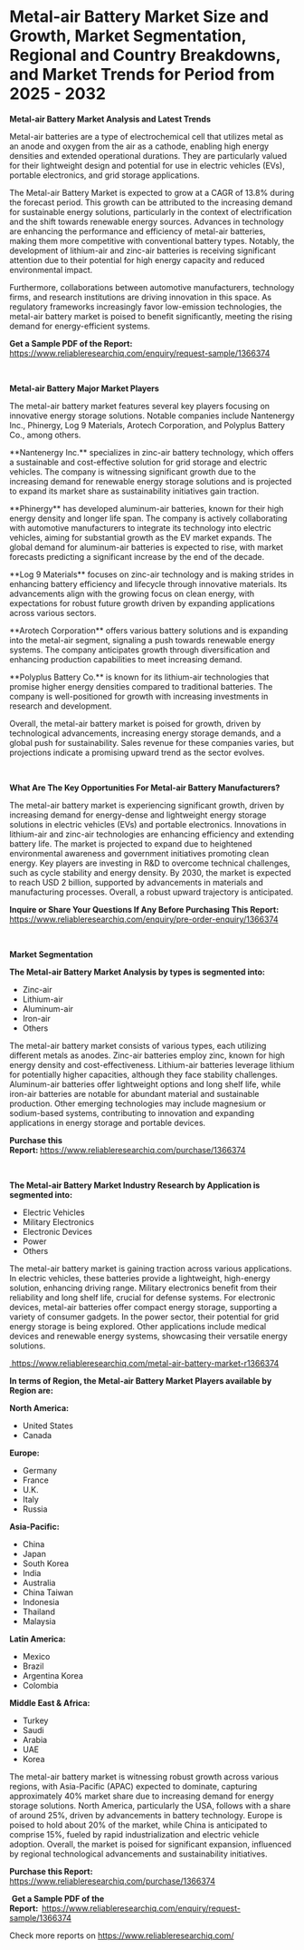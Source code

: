 <p><h1>Metal-air Battery Market Size and Growth, Market Segmentation, Regional and Country Breakdowns, and Market Trends for Period from 2025 -  2032</h1></p><p><strong>Metal-air Battery Market Analysis and Latest Trends</strong></p>
<p><p>Metal-air batteries are a type of electrochemical cell that utilizes metal as an anode and oxygen from the air as a cathode, enabling high energy densities and extended operational durations. They are particularly valued for their lightweight design and potential for use in electric vehicles (EVs), portable electronics, and grid storage applications. </p><p>The Metal-air Battery Market is expected to grow at a CAGR of 13.8% during the forecast period. This growth can be attributed to the increasing demand for sustainable energy solutions, particularly in the context of electrification and the shift towards renewable energy sources. Advances in technology are enhancing the performance and efficiency of metal-air batteries, making them more competitive with conventional battery types. Notably, the development of lithium-air and zinc-air batteries is receiving significant attention due to their potential for high energy capacity and reduced environmental impact. </p><p>Furthermore, collaborations between automotive manufacturers, technology firms, and research institutions are driving innovation in this space. As regulatory frameworks increasingly favor low-emission technologies, the metal-air battery market is poised to benefit significantly, meeting the rising demand for energy-efficient systems.</p></p>
<p><strong>Get a Sample PDF of the Report:&nbsp;</strong> <a href="https://www.reliableresearchiq.com/enquiry/request-sample/1366374?utm_campaign=3136&utm_medium=2&utm_source=Github&utm_content=ia&utm_term=22032025&utm_id=metal-air-battery">https://www.reliableresearchiq.com/enquiry/request-sample/1366374</a></p>
<p>&nbsp;</p>
<p><strong>Metal-air Battery Major Market Players</strong></p>
<p><p>The metal-air battery market features several key players focusing on innovative energy storage solutions. Notable companies include Nantenergy Inc., Phinergy, Log 9 Materials, Arotech Corporation, and Polyplus Battery Co., among others.</p><p>**Nantenergy Inc.** specializes in zinc-air battery technology, which offers a sustainable and cost-effective solution for grid storage and electric vehicles. The company is witnessing significant growth due to the increasing demand for renewable energy storage solutions and is projected to expand its market share as sustainability initiatives gain traction.</p><p>**Phinergy** has developed aluminum-air batteries, known for their high energy density and longer life span. The company is actively collaborating with automotive manufacturers to integrate its technology into electric vehicles, aiming for substantial growth as the EV market expands. The global demand for aluminum-air batteries is expected to rise, with market forecasts predicting a significant increase by the end of the decade.</p><p>**Log 9 Materials** focuses on zinc-air technology and is making strides in enhancing battery efficiency and lifecycle through innovative materials. Its advancements align with the growing focus on clean energy, with expectations for robust future growth driven by expanding applications across various sectors.</p><p>**Arotech Corporation** offers various battery solutions and is expanding into the metal-air segment, signaling a push towards renewable energy systems. The company anticipates growth through diversification and enhancing production capabilities to meet increasing demand.</p><p>**Polyplus Battery Co.** is known for its lithium-air technologies that promise higher energy densities compared to traditional batteries. The company is well-positioned for growth with increasing investments in research and development.</p><p>Overall, the metal-air battery market is poised for growth, driven by technological advancements, increasing energy storage demands, and a global push for sustainability. Sales revenue for these companies varies, but projections indicate a promising upward trend as the sector evolves.</p></p>
<p>&nbsp;</p>
<p><strong>What Are The Key Opportunities For Metal-air Battery Manufacturers?</strong></p>
<p><p>The metal-air battery market is experiencing significant growth, driven by increasing demand for energy-dense and lightweight energy storage solutions in electric vehicles (EVs) and portable electronics. Innovations in lithium-air and zinc-air technologies are enhancing efficiency and extending battery life. The market is projected to expand due to heightened environmental awareness and government initiatives promoting clean energy. Key players are investing in R&D to overcome technical challenges, such as cycle stability and energy density. By 2030, the market is expected to reach USD 2 billion, supported by advancements in materials and manufacturing processes. Overall, a robust upward trajectory is anticipated.</p></p>
<p><strong>Inquire or Share Your Questions If Any Before Purchasing This Report:</strong> <a href="https://www.reliableresearchiq.com/enquiry/pre-order-enquiry/1366374?utm_campaign=3136&utm_medium=2&utm_source=Github&utm_content=ia&utm_term=22032025&utm_id=metal-air-battery">https://www.reliableresearchiq.com/enquiry/pre-order-enquiry/1366374</a></p>
<p>&nbsp;</p>
<p><strong>Market Segmentation</strong></p>
<p><strong>The Metal-air Battery Market Analysis by types is segmented into:</strong></p>
<p><ul><li>Zinc-air</li><li>Lithium-air</li><li>Aluminum-air</li><li>Iron-air</li><li>Others</li></ul></p>
<p><p>The metal-air battery market consists of various types, each utilizing different metals as anodes. Zinc-air batteries employ zinc, known for high energy density and cost-effectiveness. Lithium-air batteries leverage lithium for potentially higher capacities, although they face stability challenges. Aluminum-air batteries offer lightweight options and long shelf life, while iron-air batteries are notable for abundant material and sustainable production. Other emerging technologies may include magnesium or sodium-based systems, contributing to innovation and expanding applications in energy storage and portable devices.</p></p>
<p><strong>Purchase this Report:&nbsp;</strong><a href="https://www.reliableresearchiq.com/purchase/1366374?utm_campaign=3136&utm_medium=2&utm_source=Github&utm_content=ia&utm_term=22032025&utm_id=metal-air-battery">https://www.reliableresearchiq.com/purchase/1366374</a></p>
<p>&nbsp;</p>
<p><strong>The Metal-air Battery Market Industry Research by Application is segmented into:</strong></p>
<p><ul><li>Electric Vehicles</li><li>Military Electronics</li><li>Electronic Devices</li><li>Power</li><li>Others</li></ul></p>
<p><p>The metal-air battery market is gaining traction across various applications. In electric vehicles, these batteries provide a lightweight, high-energy solution, enhancing driving range. Military electronics benefit from their reliability and long shelf life, crucial for defense systems. For electronic devices, metal-air batteries offer compact energy storage, supporting a variety of consumer gadgets. In the power sector, their potential for grid energy storage is being explored. Other applications include medical devices and renewable energy systems, showcasing their versatile energy solutions.</p></p>
<p><a href="https://www.reliableresearchiq.com/metal-air-battery-market-r1366374?utm_campaign=3136&utm_medium=2&utm_source=Github&utm_content=ia&utm_term=22032025&utm_id=metal-air-battery">&nbsp;https://www.reliableresearchiq.com/metal-air-battery-market-r1366374</a></p>
<p><strong>In terms of Region, the Metal-air Battery Market Players available by Region are:</strong></p>
<p>
    <p> <strong> North America: </strong>
        <ul>
            <li>United States</li>
            <li>Canada</li>
        </ul>
        </p> 
    <p> <strong> Europe: </strong>
        <ul>
            <li>Germany</li>
            <li>France</li>
            <li>U.K.</li>
            <li>Italy</li>
            <li>Russia</li>
        </ul>
        </p> 
    <p> <strong> Asia-Pacific: </strong>
        <ul>
            <li>China</li>
            <li>Japan</li>
            <li>South Korea</li>
            <li>India</li>
            <li>Australia</li>
            <li>China Taiwan</li>
            <li>Indonesia</li>
            <li>Thailand</li>
            <li>Malaysia</li>
        </ul>
        </p> 
    <p> <strong> Latin America: </strong>
        <ul>
            <li>Mexico</li>
            <li>Brazil</li>
            <li>Argentina Korea</li>
            <li>Colombia</li>
        </ul>
        </p> 
    <p> <strong> Middle East & Africa: </strong>
        <ul>
            <li>Turkey</li>
            <li>Saudi</li>
            <li>Arabia</li>
            <li>UAE</li>
            <li>Korea</li>
        </ul>
    </p>
    </p>
<p><p>The metal-air battery market is witnessing robust growth across various regions, with Asia-Pacific (APAC) expected to dominate, capturing approximately 40% market share due to increasing demand for energy storage solutions. North America, particularly the USA, follows with a share of around 25%, driven by advancements in battery technology. Europe is poised to hold about 20% of the market, while China is anticipated to comprise 15%, fueled by rapid industrialization and electric vehicle adoption. Overall, the market is poised for significant expansion, influenced by regional technological advancements and sustainability initiatives.</p></p>
<p><strong>Purchase this Report: </strong><a href="https://www.reliableresearchiq.com/purchase/1366374?utm_campaign=3136&utm_medium=2&utm_source=Github&utm_content=ia&utm_term=22032025&utm_id=metal-air-battery">https://www.reliableresearchiq.com/purchase/1366374</a></p>
<p>&nbsp;<strong>Get a Sample PDF of the Report:&nbsp;&nbsp;</strong><a href="https://www.reliableresearchiq.com/enquiry/request-sample/1366374?utm_campaign=3136&utm_medium=2&utm_source=Github&utm_content=ia&utm_term=22032025&utm_id=metal-air-battery">https://www.reliableresearchiq.com/enquiry/request-sample/1366374</a></p>
<p><strong></strong></p>
<p>Check more reports on <a href="https://www.reliableresearchiq.com/?utm_campaign=3136&utm_medium=2&utm_source=Github&utm_content=ia&utm_term=22032025&utm_id=metal-air-battery">https://www.reliableresearchiq.com/</a></p>